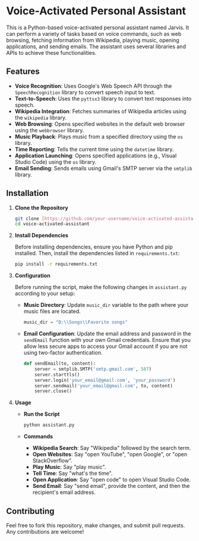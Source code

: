 # Voice-Activated Personal Assistant

This is a Python-based voice-activated personal assistant named Jarvis. It can perform a variety of tasks based on voice commands, such as web browsing, fetching information from Wikipedia, playing music, opening applications, and sending emails. The assistant uses several libraries and APIs to achieve these functionalities.

## Features

- **Voice Recognition**: Uses Google's Web Speech API through the `SpeechRecognition` library to convert speech input to text.
- **Text-to-Speech**: Uses the `pyttsx3` library to convert text responses into speech.
- **Wikipedia Integration**: Fetches summaries of Wikipedia articles using the `wikipedia` library.
- **Web Browsing**: Opens specified websites in the default web browser using the `webbrowser` library.
- **Music Playback**: Plays music from a specified directory using the `os` library.
- **Time Reporting**: Tells the current time using the `datetime` library.
- **Application Launching**: Opens specified applications (e.g., Visual Studio Code) using the `os` library.
- **Email Sending**: Sends emails using Gmail's SMTP server via the `smtplib` library.

## Installation

1. **Clone the Repository**
    ```bash
    git clone [https://github.com/your-username/voice-activated-assistant.git](https://github.com/Narendra-9/Voice_Activated-Personal-Assistant.git)
    cd voice-activated-assistant
    ```

2. **Install Dependencies**

   Before installing dependencies, ensure you have Python and pip installed. Then, install the dependencies listed in `requirements.txt`:
   
   ```bash
   pip install -r requirements.txt
   ```

3. **Configuration**

   Before running the script, make the following changes in `assistant.py` according to your setup:

   - **Music Directory**: Update `music_dir` variable to the path where your music files are located.
     ```python
     music_dir = "D:\\Songs\\Favorite songs"
     ```

   - **Email Configuration**: Update the email address and password in the `sendEmail` function with your own Gmail credentials. Ensure that you allow less secure apps to access your Gmail account if you are not using two-factor authentication.
     ```python
     def sendEmail(to, content):
         server = smtplib.SMTP('smtp.gmail.com', 587)
         server.starttls()
         server.login('your_email@gmail.com', 'your_password')
         server.sendmail('your_email@gmail.com', to, content)
         server.close()
     ```

4. **Usage**

   - **Run the Script**
     ```bash
     python assistant.py
     ```

   - **Commands**
     - **Wikipedia Search**: Say "Wikipedia" followed by the search term.
     - **Open Websites**: Say "open YouTube", "open Google", or "open StackOverflow".
     - **Play Music**: Say "play music".
     - **Tell Time**: Say "what's the time".
     - **Open Application**: Say "open code" to open Visual Studio Code.
     - **Send Email**: Say "send email", provide the content, and then the recipient's email address.

## Contributing

Feel free to fork this repository, make changes, and submit pull requests. Any contributions are welcome!
